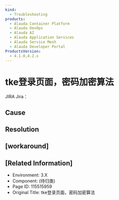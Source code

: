 ```yaml
---
kind:
  - Troubleshooting
products:
  - Alauda Container Platform
  - Alauda DevOps
  - Alauda AI
  - Alauda Application Services
  - Alauda Service Mesh
  - Alauda Developer Portal
ProductsVersion:
  - 4.1.0,4.2.x
---
```

<!-- A type of document that involves encountering a fault, diagnosing it, performing root cause analysis, and providing solutions. -->

# tke登录页面，密码加密算法

JIRA Jira：

## Cause

## Resolution

## [workaround]

## [Related Information]
- Environment: 3.X
- Component: (待归类)
- Page ID: 115515959
- Original Title: tke登录页面，密码加密算法
